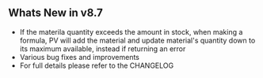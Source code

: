 Whats New in v8.7
--------------------------
- If the materila quantity exceeds the amount in stock, when making a formula, PV will add the material and update material's quantity down to its maximum available, instead if returning an error
- Various bug fixes and improvements
- For full details please refer to the CHANGELOG
